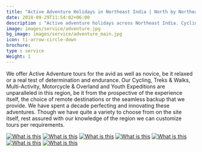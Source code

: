 ```yaml
---
title: "Active Adventure Holidays in Northeast India | North by Northeast Journeys"
date: 2018-09-29T11:54:02+06:00
description : "Active adventure holidays across Northeast India. Cycling, Trekking, Overland River trips and more."
image: images/service/adventure.jpg
bg_image: images/service/adventure_main.jpg
icon: ti-arrow-circle-down
brochure: 
type : service
Weight: 1
---
```


We offer Active Adventure tours for the avid as well as novice, be it relaxed or a real test of determination and endurance. Our Cycling, Treks & Walks, Multi-Activity, Motorcycle & Overland and Youth Expeditions are unparalleled in this region, be it from the prospective of the experience itself, the choice of remote destinations or the seamless backup that we provide. We have spent a decade perfecting and innovating these adventures. Though we have quite a variety to choose from on the site itself, rest assured with our knowledge of the region we can customize tours per requirements.




[![What is this](/images/service/cycling.jpg)](/cycling/)
[![What is this](/images/service/walking.jpg)](/treks/)
[![What is this](/images/service/multiactivity.jpg)](/multiactivity/)
[![What is this](/images/service/family.jpg)](/family/)
[![What is this](/images/service/motorcycle.jpg)](/motorcycle/)
[![What is this](/images/service/river.jpg)](/rivertrips/)
[![What is this](/images/service/youth.jpg)](/youth/)
